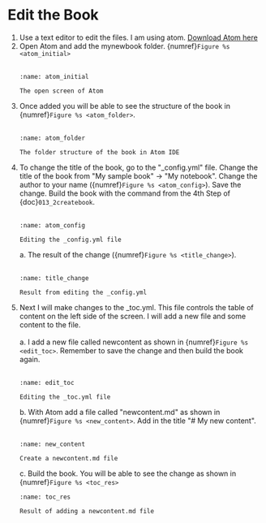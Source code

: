 # Edit the Book

1. Use a text editor to edit the files. I am using atom. [Download Atom here](https://atom.io/)
2. Open Atom and add the mynewbook folder. {numref}`Figure %s <atom_initial>`
    <br/><br/>
    ```{figure} /_static/steps/atom_initial.png
    :name: atom_initial

    The open screen of Atom
    ```
3. Once added you will be able to see the structure of the book in {numref}`Figure %s <atom_folder>`.
    <br/><br/>
    ```{figure} /_static/steps/atom_folder.png
    :name: atom_folder

    The folder structure of the book in Atom IDE
    ```
4. To change the title of the book, go to the "_config.yml" file. Change the title of the book from "My sample book" -> "My notebook". Change the author to your name ({numref}`Figure %s <atom_config>`). Save the change. Build the book with the command from the 4th Step of {doc}`013_2createbook`.
    <br/><br/>
    ```{figure} /_static/steps/atom_config.png
    :name: atom_config

    Editing the _config.yml file
    ```
    a. The result of the change ({numref}`Figure %s <title_change>`).
    <br/><br/>
    ```{figure} /_static/steps/browse_title_change.png
    :name: title_change

    Result from editing the _config.yml
    ```
5. Next I will make changes to the _toc.yml. This file controls the table of content on the left side of the screen. I will add a new file and some content to the file.
    <br/><br/>
    a. I add a new file called newcontent as shown in {numref}`Figure %s <edit_toc>`. Remember to save the change and then build the book again.
    <br/><br/>
    ```{figure} /_static/steps/edit_toc.png
    :name: edit_toc

    Editing the _toc.yml file
    ```
    b. With Atom add a file called "newcontent.md" as shown in {numref}`Figure %s <new_content>`. Add in the title "# My new content".
    <br/><br/>
    ```{figure} /_static/steps/new_content.png
    :name: new_content

    Create a newcontent.md file
    ```
    c. Build the book. You will be able to see the change as shown in {numref}`Figure %s <toc_res>`
    ```{figure} /_static/steps/toc_res.png
    :name: toc_res

    Result of adding a newcontent.md file
    ```
